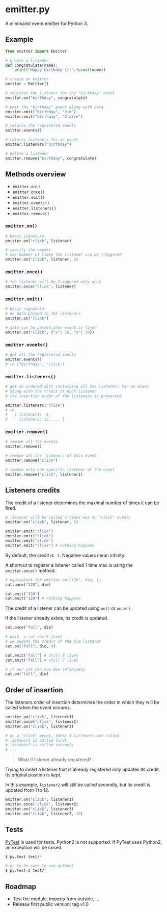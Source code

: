# emitter.py
A minimalist event emitter for Python 3.

## Example

```python
from emitter import Emitter

# create a listener
def congratulate(name):
    print("Happy birthday {}!".format(name))

# create an emitter
emitter = Emitter()

# register the listener for the "birthday" event
emitter.on("birthday", congratulate)

# emit the "birthday" event along with data
emitter.emit("birthday", "Jim")
emitter.emit("birthday", "Claire")

# returns the registered events
emitter.events()

# returns listeners for an event
emitter.listeners("birthday")

# delete a listener
emitter.remove("birthday", congratulate)
```

## Methods overview

* `emitter.on()`
* `emitter.once()`
* `emitter.emit()`
* `emitter.events()`
* `emitter.listeners()`
* `emitter.remove()`

### `emitter.on()`

```python
# basic signature
emitter.on("click", listener)

# specify the credit
# max number of times the listener can be triggered
emitter.on("click", listener, 3)
```

### `emitter.once()`

```python
# the listener will be triggered only once
emitter.once("click", listener)
```

### `emitter.emit()`

```python
# basic signature
# no data passed to the listeners
emitter.on("click")

# data can be passed when event is fired
emitter.on("click", {"x": 16, "y": 78})
```

### `emitter.events()`

```python
# get all the registered events
emitter.events()
# => {"birthday", "click"}
```

### `emitter.listeners()`

```python
# get an ordered dict containing all the listeners for an event
# along with the credit of each listener
# the insertion order of the listeners is preserved

emitter.listeners("click")
# =>
#   { listener1: -1,
#     listener2: 12, ... }
```

### `emitter.remove()`

```python
# remove all the events
emitter.remove()

# remove all the listeners of this event
emitter.remove("click")

# remove only one specific listener of the event
emitter.remove("click", listener1)
```

## Listeners credits

The credit of a listener determines the maximal number of times it can be fired.

```python
# listener will be called 3 times max on "click" events
emitter.on("click", listener, 3)

emitter.emit("click")
emitter.emit("click")
emitter.emit("click")
emitter.emit("click") # nothing happens
```

By default, the credit is `-1`. Negative values mean infinity.

A shortcut to register a listener called 1 time max is using the `emitter.once()` method.

```python
# equivalent for emitter.on("120", die, 1)
cat.once("120", die)

cat.emit("120")
cat.emit("120") # nothing happens
```

The credit of a listener can be updated using `on()` or `once()`.

If the listener already exists, its credit is updated.

```python
cat.once("fall", die)

# wait, a cat has 9 lives
# we update the credit of the die listener
cat.on("fall", die, 9)

cat.emit("fall") # still 8 lives
cat.emit("fall") # still 7 lives

# if our cat can now die infinitely
cat.on("fall", die)
```

## Order of insertion

The listeners order of insertion determines the order in which they will be called when the event occures.

```python
emitter.on("click", listener1)
emitter.once("click", listener2)
emitter.on("click", listener3)

# on a "click" event, these 3 listeners are called
# listener1 is called first
# listener2 is called secondly
# ...
```

> What if listener already registered?

Trying to insert a listener that is already registered only updates its credit.
Its original position is kept.

In this example, `listener2` will still be called secondly, but its credit is updated from 1 to 12.

```python
emitter.on("click", listener1)
emitter.once("click", listener2)
emitter.on("click", listener3)
emitter.on("click", listener2, 12)
```

## Tests

[PyTest][pytest] is used for tests. Python2 is not supported.
If PyTest uses Python2, an exception will be raised.

```sh
$ py.test test/*

# or to be sure to use python3
$ py.test-3 test/*
```

## Roadmap

* Test the module, imports from outside, ...
* Release first public version: tag v1.0


[pytest]: http://pytest.org/

